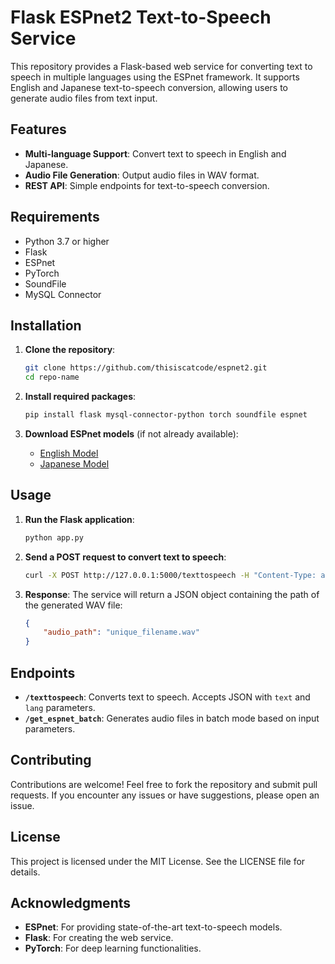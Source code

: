 # Flask ESPnet2 Text-to-Speech Service

This repository provides a Flask-based web service for converting text to speech in multiple languages using the ESPnet framework. It supports English and Japanese text-to-speech conversion, allowing users to generate audio files from text input.

## Features

- **Multi-language Support**: Convert text to speech in English and Japanese.
- **Audio File Generation**: Output audio files in WAV format.
- **REST API**: Simple endpoints for text-to-speech conversion.

## Requirements

- Python 3.7 or higher
- Flask
- ESPnet
- PyTorch
- SoundFile
- MySQL Connector

## Installation

1. **Clone the repository**:
   ```bash
   git clone https://github.com/thisiscatcode/espnet2.git
   cd repo-name
   ```

2. **Install required packages**:
   ```bash
   pip install flask mysql-connector-python torch soundfile espnet
   ```

3. **Download ESPnet models** (if not already available):
   - [English Model](https://huggingface.co/kan-bayashi/ljspeech_vits)
   - [Japanese Model](https://huggingface.co/kan-bayashi/jsut_full_band_vits_prosody)

## Usage

1. **Run the Flask application**:
   ```bash
   python app.py
   ```

2. **Send a POST request to convert text to speech**:
   ```bash
   curl -X POST http://127.0.0.1:5000/texttospeech -H "Content-Type: application/json" -d '{"text": "Hello, world!", "lang": "English"}'
   ```

3. **Response**: The service will return a JSON object containing the path of the generated WAV file:
   ```json
   {
       "audio_path": "unique_filename.wav"
   }
   ```

## Endpoints

- **`/texttospeech`**: Converts text to speech. Accepts JSON with `text` and `lang` parameters.
- **`/get_espnet_batch`**: Generates audio files in batch mode based on input parameters.

## Contributing

Contributions are welcome! Feel free to fork the repository and submit pull requests. If you encounter any issues or have suggestions, please open an issue.

## License

This project is licensed under the MIT License. See the LICENSE file for details.

## Acknowledgments

- **ESPnet**: For providing state-of-the-art text-to-speech models.
- **Flask**: For creating the web service.
- **PyTorch**: For deep learning functionalities.
